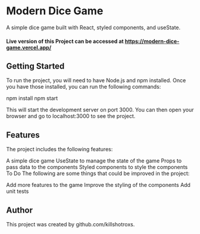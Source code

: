 # Modern Dice Game
A simple dice game built with React, styled components, and useState.

#### Live version of this Project can be accessed at https://modern-dice-game.vercel.app/

## Getting Started
To run the project, you will need to have Node.js and npm installed. Once you have those installed, you can run the following commands:

npm install
npm start

This will start the development server on port 3000. You can then open your browser and go to localhost:3000 to see the project.

## Features
The project includes the following features:

A simple dice game
UseState to manage the state of the game
Props to pass data to the components
Styled components to style the components
To Do
The following are some things that could be improved in the project:

Add more features to the game
Improve the styling of the components
Add unit tests

## Author
This project was created by github.com/killshotroxs.